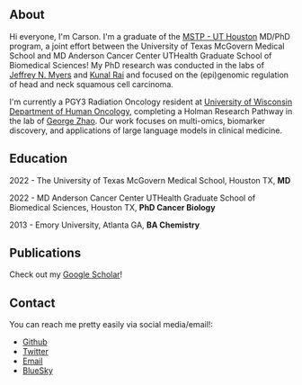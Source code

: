## About
Hi everyone, I'm Carson. I'm a graduate of the [MSTP - UT Houston](https://gsbs.uth.edu/mdphd/) MD/PhD program, a joint effort between the University of Texas McGovern Medical School and MD Anderson Cancer Center UTHealth Graduate School of Biomedical Sciences! My PhD research was conducted in the labs of [Jeffrey N. Myers](https://faculty.mdanderson.org/profiles/jeffrey_myers.html) and [Kunal Rai](https://www.mdanderson.org/research/departments-labs-institutes/labs/rai-laboratory.html) and focused on the (epi)genomic regulation of head and neck squamous cell carcinoma.

I'm currently a PGY3 Radiation Oncology resident at [University of Wisconsin Department of Human Oncology](https://www.humonc.wisc.edu/), completing a Holman Research Pathway in the lab of [George Zhao](https://www.humonc.wisc.edu/team_member/shuang-george-zhao-md/). Our work focuses on multi-omics, biomarker discovery, and applications of large language models in clinical medicine.

## Education

2022 - The University of Texas McGovern Medical School, Houston TX, **MD**

2022 - MD Anderson Cancer Center UTHealth Graduate School of Biomedical Sciences, Houston TX, **PhD Cancer Biology**

2013 - Emory University, Atlanta GA, **BA Chemistry**

## Publications

Check out my [Google Scholar](https://scholar.google.com/citations?user=HNtl0w8AAAAJ&hl=en)!

## Contact

You can reach me pretty easily via social media/email!:

- [Github](https://github.com/sccallahan)
- [Twitter](https://twitter.com/scarsoncallahan)
- [Email](mailto:scarsoncallahan@protonmail.com)
- [BlueSky](https://bsky.app/profile/scarsoncallahan.bsky.social)
